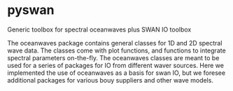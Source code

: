 # pyswan
Generic toolbox for spectral oceanwaves plus SWAN IO toolbox

The oceanwaves package contains general classes for 1D and 2D spectral wave data.
The classes come with plot functions, and functions to integrate spectral parameters
on-the-fly. The oceanwaves classes are meant to be used for a series of packages for IO
from different waver sources. Here we implemented the use of oceanwaves as a basis for 
swan IO, but we foresee additional packages for various bouy suppliers and other wave models.
